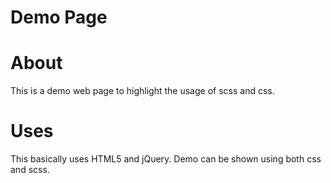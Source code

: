 # Demo Page

# About
This is a demo web page to highlight the usage of scss and css.

# Uses
This basically uses HTML5 and jQuery.
Demo can be shown using both css and scss.

